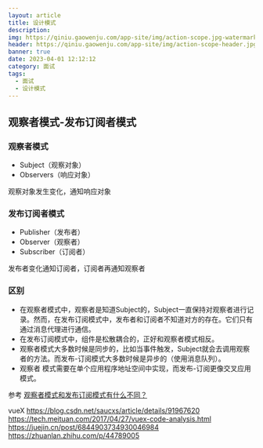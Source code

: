 ```yaml
---
layout: article
title: 设计模式
description: 
img: https://qiniu.gaowenju.com/app-site/img/action-scope.jpg-watermark
header: https://qiniu.gaowenju.com/app-site/img/action-scope-header.jpg-watermark
banner: true
date: 2023-04-01 12:12:12
category: 面试
tags:
  - 面试
  - 设计模式
---
```


## 观察者模式-发布订阅者模式

### 观察者模式

- Subject（观察对象）
- Observers（响应对象）

观察对象发生变化，通知响应对象

### 发布订阅者模式

- Publisher（发布者）
- Observer（观察者）
- Subscriber（订阅者）

发布者变化通知订阅者，订阅者再通知观察者

### 区别

- 在观察者模式中，观察者是知道Subject的，Subject一直保持对观察者进行记录。然而，在发布订阅模式中，发布者和订阅者不知道对方的存在。它们只有通过消息代理进行通信。
- 在发布订阅模式中，组件是松散耦合的，正好和观察者模式相反。
- 观察者模式大多数时候是同步的，比如当事件触发，Subject就会去调用观察者的方法。而发布-订阅模式大多数时候是异步的（使用消息队列）。
- 观察者 模式需要在单个应用程序地址空间中实现，而发布-订阅更像交叉应用模式。


参考
[观察者模式和发布订阅模式有什么不同？](https://juejin.cn/post/6844903513009422343)




vueX
https://blog.csdn.net/saucxs/article/details/91967620
https://tech.meituan.com/2017/04/27/vuex-code-analysis.html
https://juejin.cn/post/6844903734930046984
https://zhuanlan.zhihu.com/p/44789005